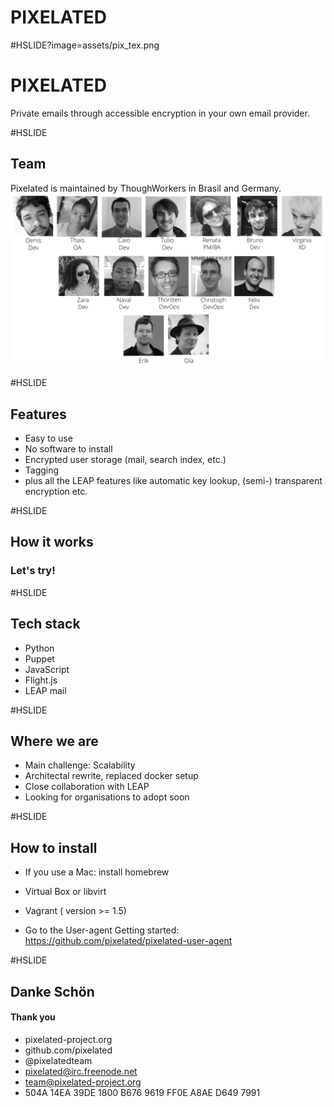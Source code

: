 <!--
See https://github.com/gitpitch/ for details
-->
# PIXELATED

#HSLIDE?image=assets/pix_tex.png
# PIXELATED

Private emails through accessible encryption in your own email provider.

#HSLIDE

## Team
Pixelated is maintained by ThoughWorkers in Brasil and Germany.
![Team](assets/team.png)

#HSLIDE
## Features
* Easy to use
* No software to install
* Encrypted user storage (mail, search index, etc.)
* Tagging
* plus all the LEAP features like automatic key lookup, (semi-) transparent encryption etc.


#HSLIDE
## How it works
### Let's try!

#HSLIDE
## Tech stack
* Python  
* Puppet
* JavaScript
 * Flight.js
* LEAP mail


#HSLIDE
## Where we are

* Main challenge: Scalability
* Architectal rewrite, replaced docker setup
* Close collaboration with LEAP
* Looking for organisations to adopt soon


#HSLIDE
## How to install

* If you use a Mac: install homebrew

* Virtual Box or libvirt

* Vagrant ( version >= 1.5)

* Go to the User-agent Getting started:
https://github.com/pixelated/pixelated-user-agent

#HSLIDE

## Danke Schön
#### Thank you
* pixelated-project.org
* github.com/pixelated
* @pixelatedteam
* pixelated@irc.freenode.net
* team@pixelated-project.org
* 504A 14EA 39DE 1800 B676 9619 FF0E A8AE D649 7991
